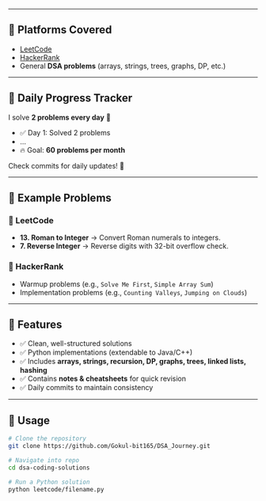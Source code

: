 
---

## 🚀 Platforms Covered
- [LeetCode](https://leetcode.com/)  
- [HackerRank](https://www.hackerrank.com/)  
- General **DSA problems** (arrays, strings, trees, graphs, DP, etc.)  

---

## 📅 Daily Progress Tracker
I solve **2 problems every day** 🚀  

- ✅ Day 1: Solved 2 problems  
- ...  
- 🔥 Goal: **60 problems per month**  

Check commits for daily updates! 🌱  

---

## 📝 Example Problems

### 🔹 LeetCode
- **13. Roman to Integer** → Convert Roman numerals to integers.  
- **7. Reverse Integer** → Reverse digits with 32-bit overflow check.  

### 🔹 HackerRank
- Warmup problems (e.g., `Solve Me First`, `Simple Array Sum`)  
- Implementation problems (e.g., `Counting Valleys`, `Jumping on Clouds`)  

---

## 📌 Features
- ✅ Clean, well-structured solutions  
- ✅ Python implementations (extendable to Java/C++)  
- ✅ Includes **arrays, strings, recursion, DP, graphs, trees, linked lists, hashing**  
- ✅ Contains **notes & cheatsheets** for quick revision  
- ✅ Daily commits to maintain consistency  

---

## 📝 Usage
```bash
# Clone the repository
git clone https://github.com/Gokul-bit165/DSA_Journey.git

# Navigate into repo
cd dsa-coding-solutions

# Run a Python solution
python leetcode/filename.py
